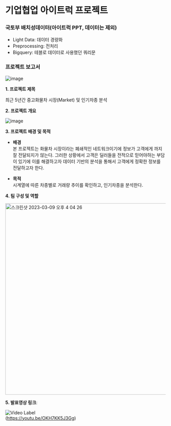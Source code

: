 # 기업협업 아이트럭 프로젝트

### **국토부 배치성데이터(아이트럭 PPT, 데이터는 제외)**

- Light Data:  데이터 경량화
- Preprocessing: 전처리
- Bigquery: 테블로 데이터로 사용했던 쿼리문


### 프로젝트 보고서

![image](https://user-images.githubusercontent.com/101457515/229721298-d6389f8d-c775-4de7-9779-645083df1437.png)


**1. 프로젝트 제목**

최근 5년간 중고화물차 시장(Market) 및 인기차종 분석

**2. 프로젝트 개요**

![image](https://user-images.githubusercontent.com/102206023/195521021-3995256e-e826-45c0-8b71-921b7339cc58.png)

**3. 프로젝트 배경 및 목적**

- **배경**  
본 프로젝트는 화물차 시장이라는 폐쇄적인 네트워크이기에  정보가 고객에게 까지 잘 전달되지가 않는다. 그러한 상황에서 고객은 딜러들을 전적으로 믿어야하는 부담이 있기에 이를 해결하고자 데이터 기반의 분석을 통해서 고객에게 정확한 정보를 전달하고자 한다. 

- **목적**  
시계열에 따른 차종별로 거래량 추이를 확인하고, 인기차종을 분석한다.  

**4. 팀 구성 및 역할**  

<img width="580" height = "600" alt="스크린샷 2023-03-09 오후 4 04 26" src="https://user-images.githubusercontent.com/101457515/223946219-b5ec1d33-01d4-40b3-937d-df6c4d7d8a16.png">


**5. 발표영상 링크**:   

![Video Label](http://img.youtube.com/vi/OKH7KK5J3Gg/0.jpg)  
(https://youtu.be/OKH7KK5J3Gg)
